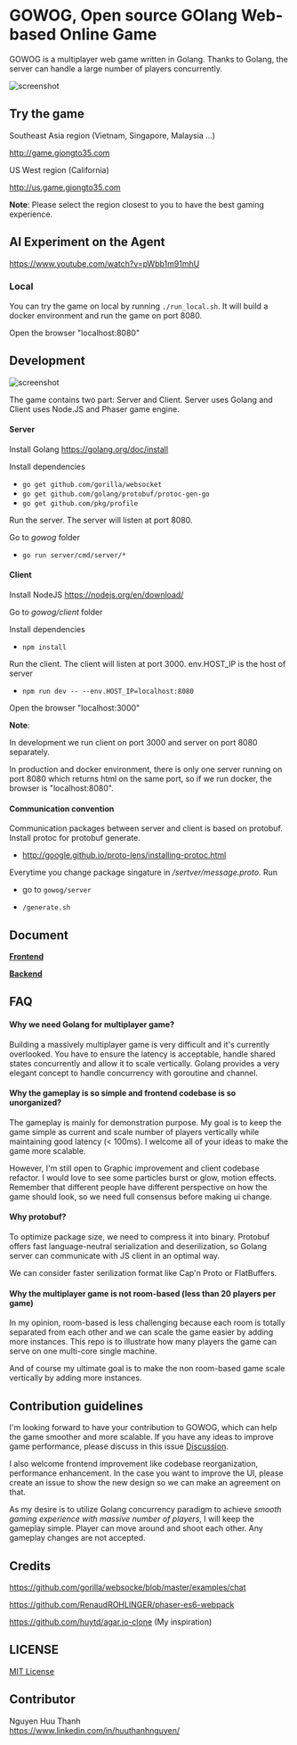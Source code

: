 # GOWOG, Open source GOlang Web-based Online Game

GOWOG is a multiplayer web game written in Golang. Thanks to Golang, the server can handle a large number of players concurrently.

![screenshot](document/images/screenshot.gif)

## Try the game

Southeast Asia region (Vietnam, Singapore, Malaysia ...)

http://game.giongto35.com

US West region (California)

http://us.game.giongto35.com

**Note**: Please select the region closest to you to have the best gaming experience.

## AI Experiment on the Agent

https://www.youtube.com/watch?v=pWbb1m91mhU

### Local

You can try the game on local by running `./run_local.sh`. It will build a docker environment and run the game on port 8080.

Open the browser "localhost:8080"

## Development

![screenshot](document/images/techstack.jpg)

The game contains two part: Server and Client. Server uses Golang and Client uses Node.JS and Phaser game engine.

#### Server

Install Golang https://golang.org/doc/install

Install dependencies

  * `go get github.com/gorilla/websocket`
  * `go get github.com/golang/protobuf/protoc-gen-go`
  * `go get github.com/pkg/profile`

Run the server. The server will listen at port 8080.

Go to *gowog* folder
  * `go run server/cmd/server/*`
 
#### Client

Install NodeJS https://nodejs.org/en/download/

Go to *gowog/client* folder

Install dependencies

  * `npm install`

Run the client. The client will listen at port 3000. env.HOST_IP is the host of server

  * `npm run dev -- --env.HOST_IP=localhost:8080`

Open the browser "localhost:3000"

**Note**: 

In development we run client on port 3000 and server on port 8080 separately.

In production and docker environment, there is only one server running on port 8080 which returns html on the same port, so if we run docker, the browser is "localhost:8080".

#### Communication convention

Communication packages between server and client is based on protobuf. Install protoc for protobuf generate.

  * http://google.github.io/proto-lens/installing-protoc.html

Everytime you change package singature in */sertver/message.proto*. Run 

  * go to `gowog/server`

  * `/generate.sh`

## Document

[**Frontend**](client)

[**Backend**](server)

## FAQ

#### Why we need Golang for multiplayer game?

Building a massively multiplayer game is very difficult and it's currently overlooked. You have to ensure the latency is acceptable, handle shared states concurrently and allow it to scale vertically. Golang provides a very elegant concept to handle concurrency with goroutine and channel.

#### Why the gameplay is so simple and frontend codebase is so unorganized?

The gameplay is mainly for demonstration purpose. My goal is to keep the game simple as current and scale number of players vertically while maintaining good latency (< 100ms). I welcome all of your ideas to make the game more scalable.

However, I'm still open to Graphic improvement and client codebase refactor. I would love to see some particles burst or glow, motion effects. Remember that different people have different perspective on how the game should look, so we need full consensus before making ui change.

#### Why protobuf?

To optimize package size, we need to compress it into binary. Protobuf offers fast language-neutral serialization and deserilization, so Golang server can communicate with JS client in an optimal way.

We can consider faster serilization format like Cap'n Proto or FlatBuffers.

#### Why the multiplayer game is not room-based (less than 20 players per game)

In my opinion, room-based is less challenging because each room is totally separated from each other and we can scale the game easier by adding more instances. This repo is to illustrate how many players the game can serve on one multi-core single machine.

And of course my ultimate goal is to make the non room-based game scale vertically by adding more instances.

## Contribution guidelines

I'm looking forward to have your contribution to GOWOG, which can help the game smoother and more scalable. If you have any ideas to improve game performance, please discuss in this issue [Discussion](https://github.com/giongto35/gowog/issues/2).

I also welcome frontend improvement like codebase reorganization, performance enhancement. In the case you want to improve the UI, please create an issue to show the new design so we can make an agreement on that.

As my desire is to utilize Golang concurrency paradigm to achieve *smooth gaming experience with massive number of players*, I will keep the gameplay simple. Player can move around and shoot each other. Any gameplay changes are not accepted.

## Credits

https://github.com/gorilla/websocke/blob/master/examples/chat

https://github.com/RenaudROHLINGER/phaser-es6-webpack

https://github.com/huytd/agar.io-clone (My inspiration)

## LICENSE

[MIT License](LICENSE)

## Contributor

Nguyen Huu Thanh  
https://www.linkedin.com/in/huuthanhnguyen/
